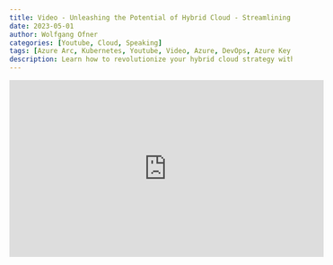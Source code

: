 ```yaml
---
title: Video - Unleashing the Potential of Hybrid Cloud - Streamlining Multi-Cloud Management and On-Premises Integration - Warsaw IT Days 2023
date: 2023-05-01
author: Wolfgang Ofner
categories: [Youtube, Cloud, Speaking]
tags: [Azure Arc, Kubernetes, Youtube, Video, Azure, DevOps, Azure Key Vault, Speaking, Public Speaking, Conference]
description: Learn how to revolutionize your hybrid cloud strategy with Azure Arc and Kubernetes. Discover how to streamline multi-cloud management and on-premises integration.
---
```


<iframe width="560" height="315" src="https://www.youtube.com/embed/vbjgk30PdkQ" title="YouTube video player" frameborder="0" allow="accelerometer; autoplay; clipboard-write; encrypted-media; gyroscope; picture-in-picture; web-share" allowfullscreen></iframe>